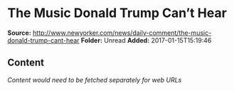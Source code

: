 # The Music Donald Trump Can’t Hear

**Source:** http://www.newyorker.com/news/daily-comment/the-music-donald-trump-cant-hear
**Folder:** Unread
**Added:** 2017-01-15T15:19:46




## Content
*Content would need to be fetched separately for web URLs*
